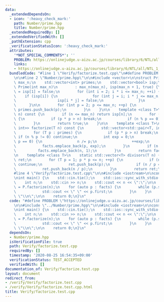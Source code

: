 ```yaml
---
data:
  _extendedDependsOn:
  - icon: ':heavy_check_mark:'
    path: Number/prime.hpp
    title: Number/prime.hpp
  _extendedRequiredBy: []
  _extendedVerifiedWith: []
  _pathExtension: cpp
  _verificationStatusIcon: ':heavy_check_mark:'
  attributes:
    '*NOT_SPECIAL_COMMENTS*': ''
    PROBLEM: https://onlinejudge.u-aizu.ac.jp/courses/library/6/NTL/all/NTL_1_A
    links:
    - https://onlinejudge.u-aizu.ac.jp/courses/library/6/NTL/all/NTL_1_A
  bundledCode: "#line 1 \"Verify/factorize.test.cpp\"\n#define PROBLEM \"https://onlinejudge.u-aizu.ac.jp/courses/library/6/NTL/all/NTL_1_A\"\
    \n\n#line 2 \"Number/prime.hpp\"\n\n#include <vector>\n\nstruct Prime {\n    int\
    \ max_n;\n    std::vector<int> primes;\n    std::vector<bool> isp;\n\n    explicit\
    \ Prime(int max_n)\n        : max_n(max_n), isp(max_n + 1, true) {\n        isp[0]\
    \ = isp[1] = false;\n        for (int i = 2; i * i <= max_n; ++i) {\n        \
    \    if (isp[i]) {\n                for (int j = i; i * j <= max_n; ++j) {\n \
    \                   isp[i * j] = false;\n                }\n            }\n  \
    \      }\n\n        for (int p = 2; p <= max_n; ++p) {\n            if (isp[p])\
    \ primes.push_back(p);\n        }\n    }\n\n    template <class T>\n    bool isprime(T\
    \ n) const {\n        if (n <= max_n) return isp[n];\n        for (T p : primes)\
    \ {\n            if (p * p > n) break;\n            if (n % p == 0) return false;\n\
    \        }\n        return true;\n    }\n\n    template <class T>\n    std::vector<std::pair<T,\
    \ int>> factorize(T n) const {\n        std::vector<std::pair<T, int>> facts;\n\
    \        for (T p : primes) {\n            if (p * p > n) break;\n           \
    \ if (n % p != 0) continue;\n            int exp = 0;\n            while (n %\
    \ p == 0) {\n                n /= p;\n                ++exp;\n            }\n\
    \            facts.emplace_back(p, exp);\n        }\n        if (n > 1) {\n  \
    \          facts.emplace_back(n, 1);\n        }\n        return facts;\n    }\n\
    \n    template <class T>\n    static std::vector<T> divisors(T n) {\n        std::vector<T>\
    \ ret;\n        for (T p = 1; p * p <= n; ++p) {\n            if (n % p != 0)\
    \ continue;\n            ret.push_back(p);\n            if (n / p == p) continue;\n\
    \            ret.push_back(n / p);\n        }\n        return ret;\n    }\n};\n\
    #line 4 \"Verify/factorize.test.cpp\"\n\n#include <iostream>\n\nconst Prime P(100000);\n\
    \nint main() {\n    std::cin.tie();\n    std::ios::sync_with_stdio(false);\n\n\
    \    int n;\n    std::cin >> n;\n    std::cout << n << \":\";\n\n    auto facts\
    \ = P.factorize(n);\n    for (auto p : facts) {\n        while (p.second--) {\n\
    \            std::cout << \" \" << p.first;\n        }\n    }\n    std::cout <<\
    \ \"\\n\";\n\n    return 0;\n}\n"
  code: "#define PROBLEM \"https://onlinejudge.u-aizu.ac.jp/courses/library/6/NTL/all/NTL_1_A\"\
    \n\n#include \"../Number/prime.hpp\"\n\n#include <iostream>\n\nconst Prime P(100000);\n\
    \nint main() {\n    std::cin.tie();\n    std::ios::sync_with_stdio(false);\n\n\
    \    int n;\n    std::cin >> n;\n    std::cout << n << \":\";\n\n    auto facts\
    \ = P.factorize(n);\n    for (auto p : facts) {\n        while (p.second--) {\n\
    \            std::cout << \" \" << p.first;\n        }\n    }\n    std::cout <<\
    \ \"\\n\";\n\n    return 0;\n}\n"
  dependsOn:
  - Number/prime.hpp
  isVerificationFile: true
  path: Verify/factorize.test.cpp
  requiredBy: []
  timestamp: '2020-08-25 16:54:35+09:00'
  verificationStatus: TEST_ACCEPTED
  verifiedWith: []
documentation_of: Verify/factorize.test.cpp
layout: document
redirect_from:
- /verify/Verify/factorize.test.cpp
- /verify/Verify/factorize.test.cpp.html
title: Verify/factorize.test.cpp
---
```

